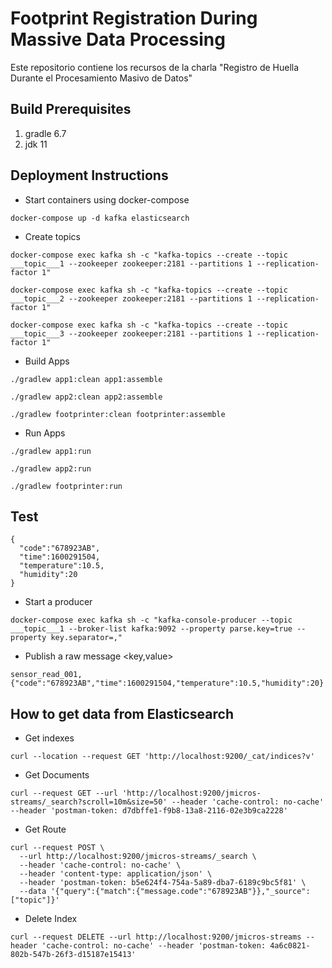 # Footprint Registration During Massive Data Processing
Este repositorio contiene los recursos de la charla "Registro de Huella Durante el Procesamiento Masivo de Datos"

## Build Prerequisites

1. gradle 6.7
2. jdk 11

## Deployment Instructions

- Start containers using docker-compose
```
docker-compose up -d kafka elasticsearch
```

- Create topics

```
docker-compose exec kafka sh -c "kafka-topics --create --topic ___topic___1 --zookeeper zookeeper:2181 --partitions 1 --replication-factor 1"
```
```
docker-compose exec kafka sh -c "kafka-topics --create --topic ___topic___2 --zookeeper zookeeper:2181 --partitions 1 --replication-factor 1"
```
```
docker-compose exec kafka sh -c "kafka-topics --create --topic ___topic___3 --zookeeper zookeeper:2181 --partitions 1 --replication-factor 1"
```

- Build Apps

```
./gradlew app1:clean app1:assemble
```
```
./gradlew app2:clean app2:assemble
```
```
./gradlew footprinter:clean footprinter:assemble
```

- Run Apps
```
./gradlew app1:run
```
```
./gradlew app2:run
```
```
./gradlew footprinter:run
```

## Test
```
{
  "code":"678923AB",
  "time":1600291504,
  "temperature":10.5,
  "humidity":20
}
```

- Start a producer
```
docker-compose exec kafka sh -c "kafka-console-producer --topic ___topic___1 --broker-list kafka:9092 --property parse.key=true --property key.separator=,"
```
- Publish a raw message <key,value>
```
sensor_read_001,{"code":"678923AB","time":1600291504,"temperature":10.5,"humidity":20}
``` 

## How to get data from Elasticsearch

- Get indexes
```
curl --location --request GET 'http://localhost:9200/_cat/indices?v'
```
- Get Documents
```
curl --request GET --url 'http://localhost:9200/jmicros-streams/_search?scroll=10m&size=50' --header 'cache-control: no-cache' --header 'postman-token: d7dbffe1-f9b8-13a8-2116-02e3b9ca2228'
```
- Get Route
```
curl --request POST \
  --url http://localhost:9200/jmicros-streams/_search \
  --header 'cache-control: no-cache' \
  --header 'content-type: application/json' \
  --header 'postman-token: b5e624f4-754a-5a89-dba7-6189c9bc5f81' \
  --data '{"query":{"match":{"message.code":"678923AB"}},"_source":["topic"]}'
```
- Delete Index
```
curl --request DELETE --url http://localhost:9200/jmicros-streams --header 'cache-control: no-cache' --header 'postman-token: 4a6c0821-802b-547b-26f3-d15187e15413'
```